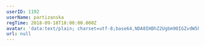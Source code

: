 ```yaml
---
userID: 1192
userName: partizanska
regTime: 2018-09-18T18:00:00.000Z
avatar: 'data:text/plain; charset=utf-8;base64,NDA0IHBhZ2Ugbm90IGZvdW5kCg=='
url: null
---
```



